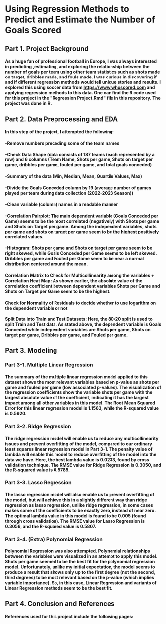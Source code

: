 # Using Regression Methods to Predict and Estimate the Number of Goals Scored

## Part 1. Project Background

#### As a huge fan of professional football in Europe, I was always interested in predicting ,estimating, and exploring the relationship between the number of goals per team using other team statistics such as shots made on target, dribbles made, and fouls made. I was curious in discovering if and if different regression methods would tell unique stories and results. I explored this using soccer data from https://www.whoscored.com and applying regression methods to this data. One can find the R code used for this project in the "Regression Project.Rmd" file in this repository. The project was done in R. 

## Part 2. Data Preprocessing and EDA

#### In this step of the project, I attempted the following:
#### -Remove numbers preceding some of the team names
#### -Check Data Shape (data consists of 187 teams (each represented by a row) and 6 columns (Team Name, Shots per game, Shots on target per game, dribbles per game, fouled per game, and total goals conceded) 
#### -Summary of the data (Min, Median, Mean, Quartile Values, Max)
#### -Divide the Goals Conceded column by 19 (average number of games played per team during data collection (2022-2023 Season))
#### -Clean variable (column) names in a readable manner
#### -Correlation Pairplot: The main dependent variable (Goals Conceded per Game) seems to be the most correlated (negatively) with Shots per game and Shots on Target per game. Among the independent variables, shots per game and shots on target per game seem to be the highest positively correlated values. 
#### -Histogram: Shots per game and Shots on target per game seem to be right skewed, while Goals Conceded per Game seems to be left skewed. Dribbles per game and Fouled per Game seem to be near a normal distribution centered around the mean.
#### Correlation Matrix to Check for Multicollinearity among the variables + Correlation Heat Map: As shown earlier, the absolute value of the correlation coefficient between dependent variables Shots per Game and Shots on Target per Game seem to be the highest.
#### Check for Normality of Residuals to decide whether to use logarithm on the dependent variable or not
#### Split Data into Train and Test Datasets: Here, the 80:20 split is used to split Train and Test data. As stated above, the dependent variable is Goals Conceded while independent variables are Shots per game, Shots on target per game, Dribbles per game, and Fouled per game.

## Part 3. Modeling

### Part 3-1. Multiple Linear Regression

#### The summary of the multiple linear regression model applied to this dataset shows the most relevant variables based on p-value as shots per game and fouled per game (low associated p-values). The visualization of the regression coefficients show the variable shots per game with the largest absolute value of the coefficient, indicating it has the largest impact among all other variables in this model. The Root Mean Squared Error for this linear regression model is 1.1563, while the R-squared value is 0.5920. 

### Part 3-2. Ridge Regression

#### The ridge regression model will enable us to reduce any multicollinearity issues and prevent overfitting of the model, compared to our ordinary least squares linear regression model in Part 3-1. The penalty value of lambda will enable this model to reduce overfitting of the model into the data we have. Here, the best lambda value is 0.0233, found by cross validation technique. The RMSE value for Ridge Regression is 0.3050, and the R-squared value is 0.5785.

### Part 3-3. Lasso Regression

#### The lasso regression model will also enable us to prevent overfitting of the model, but will achieve this in a slightly different way than ridge regression as lasso regression, unlike ridge regression, in some cases makes some of the coefficients to be exactly zero, instead of near zero. The optimal lambda value in this model is found to be 0.005 (found through cross validation). The RMSE value for Lasso Regression is 0.3056, and the R-squared value is 0.5807.

### Part 3-4. (Extra) Polynomial Regression

#### Polynomial Regression was also attempted. Polynomial relationships between the variables were visualized in an attempt to apply this model. Shots per game seemed to be the best fit for the polynomial regression model. Unfortunately, unlike my initial expectation, the model seems to produce a result that shows only up to the first degree (not the second, third degrees) to be most relevant based on the p-value (which implies variable importance). So, in this case, Linear Regression and variants of Linear Regression methods seem to be the best fit. 

## Part 4. Conclusion and References

####

#### References used for this project include the following pages:
